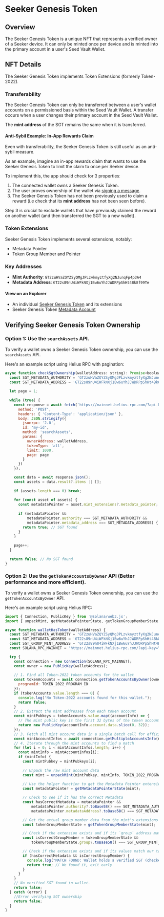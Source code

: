 # Seeker Genesis Token

## Overview

The Seeker Genesis Token is a unique NFT that represents a verified owner of a Seeker device. It can only be minted once per device and is minted into the primary account in a user's Seed Vault Wallet.

## NFT Details

The Seeker Genesis Token implements Token Extensions (formerly Token-2022). 

### Transferability

The Seeker Genesis Token can only be transferred between a user's wallet accounts on a permissioned basis within the Seed Vault Wallet.
A transfer occurs when a user changes their primary account in the Seed Vault Wallet.

The **mint address** of the SGT remains the same when it is transferred.

#### Anti-Sybil Example: In-App Rewards Claim

Even with transferability, the Seeker Genesis Token is still useful as an anti-sybil measure. 

As an example, imagine an in-app rewards claim that wants to use the Seeker Genesis Token to limit the claim to once per Seeker device.

To implement this, the app should check for 3 properties:

1. The connected wallet owns a Seeker Genesis Token.
2. The user proves ownership of the wallet via [signing a message](https://github.com/phantom/sign-in-with-solana?tab=readme-ov-file#dapp-integration).
3. The Seeker Genesis Token has not been previously used to claim a reward (i.e check that its **mint address** has not been seen before).

Step 3 is crucial to exclude wallets that have previously claimed the reward on another wallet (and then transferred the SGT to a new wallet).

### Token Extensions

Seeker Genesis Token implements several extensions, notably:
- Metadata Pointer
- Token Group Member and Pointer

### Key Addresses
- **Mint Authority**: `GT2zuHVaZQYZSyQMgJPLzvkmyztfyXg2NJunqFp4p3A4`
- **Metadata Address**: `GT22s89nU4iWFkNXj1Bw6uYhJJWDRPpShHt4Bk8f99Te`

#### View on an Explorer
- An individual [Seeker Genesis Token](https://explorer.solana.com/address/5mXbkqKz883aufhAsx3p5Z1NcvD2ppZbdTTznM6oUKLj/token-extensions) and its extensions
- Seeker Genesis Token [Metadata Account](https://explorer.solana.com/address/GT22s89nU4iWFkNXj1Bw6uYhJJWDRPpShHt4Bk8f99Te/)



## Verifying Seeker Genesis Token Ownership

### Option 1: Use the `searchAssets` API.

To verify a wallet owns a Seeker Genesis Token ownership, you can use the `searchAssets` API.

Here's an example script using Helius RPC with pagination:

```js
async function checkSgtOwnership(walletAddress: string): Promise<boolean> {
  const SGT_METADATA_AUTHORITY = 'GT2zuHVaZQYZSyQMgJPLzvkmyztfyXg2NJunqFp4p3A4';
  const SGT_METADATA_ADDRESS = 'GT22s89nU4iWFkNXj1Bw6uYhJJWDRPpShHt4Bk8f99Te';
  
  let page = 1;
  
  while (true) {
    const response = await fetch(`https://mainnet.helius-rpc.com/?api-key=YOUR_API_KEY`, {
      method: 'POST',
      headers: { 'Content-Type': 'application/json' },
      body: JSON.stringify({
        jsonrpc: '2.0',
        id: 'my-id',
        method: 'searchAssets',
        params: {
          ownerAddress: walletAddress,
          tokenType: 'all',
          limit: 1000,
          page: page
        }
      })
    });

    const data = await response.json();
    const assets = data.result?.items || [];
    
    if (assets.length === 0) break;
    
    for (const asset of assets) {
      const metadataPointer = asset.mint_extensions?.metadata_pointer;
      
      if (metadataPointer && 
          metadataPointer.authority === SGT_METADATA_AUTHORITY &&
          metadataPointer.metadata_address === SGT_METADATA_ADDRESS) {
        return true; // SGT found
      }
    }
    
    page++;
  }
  
  return false; // No SGT found
}
```

### Option 2: Use the `getTokenAccountsByOwner` API (Better performance and more efficient).

To verify a wallet owns a Seeker Genesis Token ownership, you can use the `getTokenAccountsByOwner` API.

Here's an example script using Helius RPC:

```js
import { Connection, PublicKey } from '@solana/web3.js';
import { unpackMint, getMetadataPointerState, getTokenGroupMemberState, TOKEN_2022_PROGRAM_ID } from '@solana/spl-token';

async function walletHasToken(walletAddress) {
  const SGT_METADATA_AUTHORITY = 'GT2zuHVaZQYZSyQMgJPLzvkmyztfyXg2NJunqFp4p3A4';
  const SGT_METADATA_ADDRESS = 'GT22s89nU4iWFkNXj1Bw6uYhJJWDRPpShHt4Bk8f99Te';
  const SGT_GROUP_MINT_ADDRESS = 'GT22s89nU4iWFkNXj1Bw6uYhJJWDRPpShHt4Bk8f99Te';
  const SOLANA_RPC_MAINNET = "https://mainnet.helius-rpc.com/?api-key=YOUR_API_KEY";

  try {
    const connection = new Connection(SOLANA_RPC_MAINNET);
    const owner = new PublicKey(walletAddress);
    
    // 1. Find all Token-2022 token accounts for the wallet
    const tokenAccounts = await connection.getTokenAccountsByOwner(owner, {
      programId: TOKEN_2022_PROGRAM_ID
    });
    if (tokenAccounts.value.length === 0) {
      console.log("No Token-2022 accounts found for this wallet.");
      return false;
    }
    // 2. Extract the mint addresses from each token account
    const mintPubkeys = tokenAccounts.value.map((accountInfo) => {
      // The mint public key is the first 32 bytes of the token account data
      return new PublicKey(accountInfo.account.data.slice(0, 32));
    });
    // 3. Fetch all mint account data in a single batch call for efficiency
    const mintAccountInfos = await connection.getMultipleAccountsInfo(mintPubkeys);
    // 4. Iterate through the mint accounts to find a match
    for (let i = 0; i < mintAccountInfos.length; i++) {
      const mintInfo = mintAccountInfos[i];
      if (mintInfo) {
        const mintPubkey = mintPubkeys[i];
        
        // Unpack the raw mint account data
        const mint = unpackMint(mintPubkey, mintInfo, TOKEN_2022_PROGRAM_ID);
        
        // Use the helper function to get the Metadata Pointer extension state
        const metadataPointer = getMetadataPointerState(mint);

        // Check to see if it has the correct Metadata
        const hasCorrectMetadata = metadataPointer &&
            metadataPointer.authority?.toBase58() === SGT_METADATA_AUTHORITY &&
            metadataPointer.metadataAddress?.toBase58() === SGT_METADATA_ADDRESS;

        // Get the actual group member data from the mint's extensions
        const tokenGroupMemberState = getTokenGroupMemberState(mint);

        // Check if the extension exists and if its `group` address matches our target group.
        const isCorrectGroupMember = tokenGroupMemberState &&
            tokenGroupMemberState.group?.toBase58() === SGT_GROUP_MINT_ADDRESS;

        // Check if the extension exists and if its values match our target SGT
        if (hasCorrectMetadata && isCorrectGroupMember) {
          console.log("MATCH FOUND: Wallet holds a verified SGT (checked metadata and group).");
          return true; // We found it, exit early
        }
      }
    }
    // No verified SGT found in wallet.
    return false;
  } catch (error) {
    //Error verifying SGT ownership
    return false;
  }
}
```